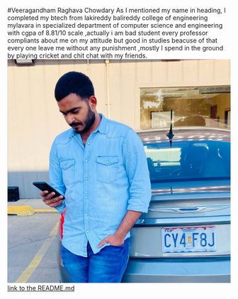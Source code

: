 #Veeragandham Raghava Chowdary
As I mentioned my name in heading, I completed my btech from lakireddy balireddy college of engineering mylavara in specialized department of computer science and engineering with cgpa of 8.81/10 scale ,actually i am bad student every professor compliants about me on my attitude but good in studies beacuse of that every one leave me without any punishment ,mostly I spend in the ground by playing cricket and chit chat with my friends.
![Raghava image](Raghava.jpg) 
[link to the README.md](README.md)
